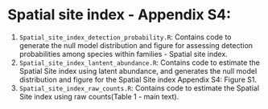 # Spatial site index - Appendix S4: 
1. `Spatial_site_index_detection_probability.R`: Contains code to generate the null model distribution and figure for assessing detection probabilities among species within families - Spatial site index.
2. `Spatial_site_index_lantent_abundance.R`: Contains code to estimate the Spatial Site index using latent abundance, and generates the null model distribution and figure for the Spatial Site index Appendix S4: Figure S1.
3. `Spatial_site_index_raw_counts.R`: Contains code to estimate the Spatial Site index using raw counts(Table 1 - main text).
